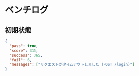 # ベンチログ

## 初期状態

```json
{
  "pass": true,
  "score": 315,
  "success": 365,
  "fail": 6,
  "messages": ["リクエストがタイムアウトしました (POST /login)"]
}
```
